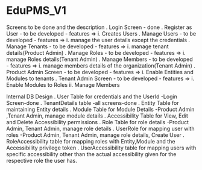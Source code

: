 # EduPMS_V1
Screens to be done and the description
. Login Screen - done
. Register as User - to be developed - features => i. Creates Users
. Manage Users - to be developed - features => i. manage the user details except the credentials
. Manage Tenants - to be developed - features => i. manage tenant details(Product Admin)
. Manage Roles - to be developed - features => i. manage Roles details(Tenant Admin)
. Manage Members - to be developed - features => i. manage members details of the organization(Tenant Admin)
. Product Admin Screen - to be developed - features => i. Enable Entities and Modules to tenants
. Tenant Admin Screen - to be developed - features => i. Enable Modules to Roles ii. Manage Members

Internal DB Design
. User Table for credentials and the UserId -Login Screen-done
. TenantDetails table -all screens-done
. Entity Table for maintaining Entity details
. Module Table for Module Details -Product Admin ,Tenant Admin, manage module details
. Accessibility Table for View, Edit and Delete Accessibility permissions
. Role Table for role details -Product Admin, Tenant Admin, manage role details
. UserRole for mapping user with roles -Product Admin, Tenant Admin, manage role details, Create User
. RoleAccessibility table for mapping roles with Entity,Module and the Accessibility privilege token
. UserAccessibility table for mapping users with specific accessibility other than the actual accessibility given for the respective role the user has.